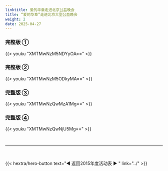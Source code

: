 ```yaml
---
linktitle: 爱的华章走进北京公益晚会
title: “爱的华章”走进北京大型公益晚会
weight: 2
date: 2025-04-27
---
```


### 完整版 ①

{{< youku "XMTMwNzM5NDYyOA==" >}}

### 完整版 ②

{{< youku "XMTMwNzM5ODkyMA==" >}}

### 完整版 ③

{{< youku "XMTMwNzQwMzA1Mg==" >}}

### 完整版 ④

{{< youku "XMTMwNzQwNjU5Mg==" >}}

<br>
<hr>
<br>

{{< hextra/hero-button text="◀ 返回2015年度活动表 ▶ " link="../" >}}